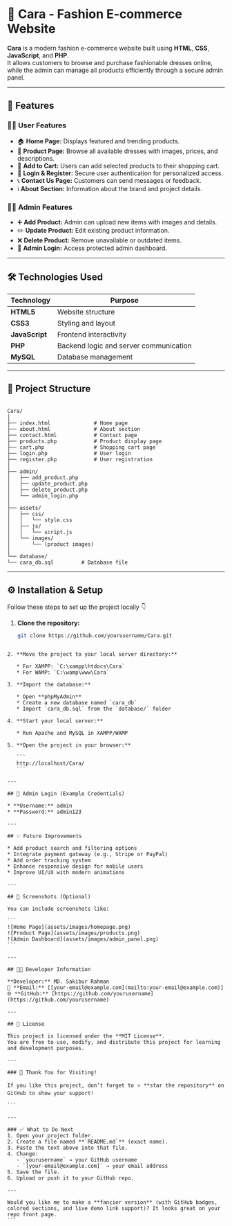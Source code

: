 
# 👗 Cara - Fashion E-commerce Website

**Cara** is a modern fashion e-commerce website built using **HTML**, **CSS**, **JavaScript**, and **PHP**.  
It allows customers to browse and purchase fashionable dresses online, while the admin can manage all products efficiently through a secure admin panel.

---

## 🌟 Features

### 👩‍💻 User Features
- 🏠 **Home Page:** Displays featured and trending products.
- 👗 **Product Page:** Browse all available dresses with images, prices, and descriptions.
- 🛒 **Add to Cart:** Users can add selected products to their shopping cart.
- 🔐 **Login & Register:** Secure user authentication for personalized access.
- 📞 **Contact Us Page:** Customers can send messages or feedback.
- ℹ️ **About Section:** Information about the brand and project details.

### 🧑‍💼 Admin Features
- ➕ **Add Product:** Admin can upload new items with images and details.
- ✏️ **Update Product:** Edit existing product information.
- ❌ **Delete Product:** Remove unavailable or outdated items.
- 🔐 **Admin Login:** Access protected admin dashboard.

---

## 🛠️ Technologies Used

| Technology | Purpose |
|-------------|----------|
| **HTML5** | Website structure |
| **CSS3** | Styling and layout |
| **JavaScript** | Frontend interactivity |
| **PHP** | Backend logic and server communication |
| **MySQL** | Database management |

---

## 📂 Project Structure

```

Cara/
│
├── index.html              # Home page
├── about.html              # About section
├── contact.html            # Contact page
├── products.php            # Product display page
├── cart.php                # Shopping cart page
├── login.php               # User login
├── register.php            # User registration
│
├── admin/
│   ├── add_product.php
│   ├── update_product.php
│   ├── delete_product.php
│   └── admin_login.php
│
├── assets/
│   ├── css/
│   │   └── style.css
│   ├── js/
│   │   └── script.js
│   └── images/
│       └── (product images)
│
└── database/
└── cara_db.sql         # Database file

````

---

## ⚙️ Installation & Setup

Follow these steps to set up the project locally 👇

1. **Clone the repository:**
   ```bash
   git clone https://github.com/yourusername/Cara.git
````

2. **Move the project to your local server directory:**

   * For XAMPP: `C:\xampp\htdocs\Cara`
   * For WAMP: `C:\wamp\www\Cara`

3. **Import the database:**

   * Open **phpMyAdmin**
   * Create a new database named `cara_db`
   * Import `cara_db.sql` from the `database/` folder

4. **Start your local server:**

   * Run Apache and MySQL in XAMPP/WAMP

5. **Open the project in your browser:**

   ```
   http://localhost/Cara/
   ```

---

## 🔐 Admin Login (Example Credentials)

* **Username:** admin
* **Password:** admin123

---

## 💡 Future Improvements

* Add product search and filtering options
* Integrate payment gateway (e.g., Stripe or PayPal)
* Add order tracking system
* Enhance responsive design for mobile users
* Improve UI/UX with modern animations

---

## 📸 Screenshots (Optional)

You can include screenshots like:

```
![Home Page](assets/images/homepage.png)
![Product Page](assets/images/products.png)
![Admin Dashboard](assets/images/admin_panel.png)
```

---

## 👨‍💻 Developer Information

**Developer:** MD. Sakibur Rahman
📧 **Email:** [[your-email@example.com](mailto:your-email@example.com)]
🌐 **GitHub:** [https://github.com/yourusername](https://github.com/yourusername)

---

## 📝 License

This project is licensed under the **MIT License**.
You are free to use, modify, and distribute this project for learning and development purposes.

---

### 💖 Thank You for Visiting!

If you like this project, don’t forget to ⭐ **star the repository** on GitHub to show your support!

```

---

### ✅ What to Do Next
1. Open your project folder.  
2. Create a file named **`README.md`** (exact name).  
3. Paste the text above into that file.  
4. Change:
   - `yourusername` → your GitHub username  
   - `[your-email@example.com]` → your email address  
5. Save the file.  
6. Upload or push it to your GitHub repo.  

---

Would you like me to make a **fancier version** (with GitHub badges, colored sections, and live demo link support)? It looks great on your repo front page.
```
